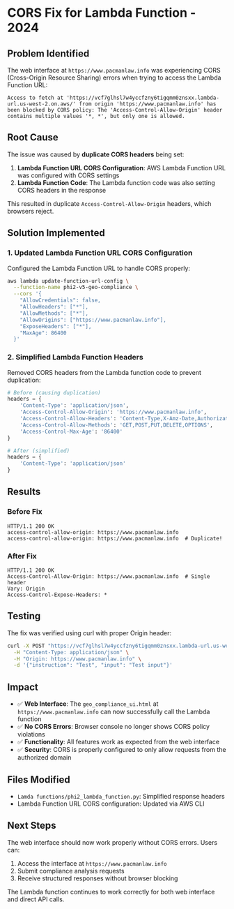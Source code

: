 # CORS Fix for Lambda Function - 2024

## Problem Identified
The web interface at `https://www.pacmanlaw.info` was experiencing CORS (Cross-Origin Resource Sharing) errors when trying to access the Lambda Function URL:

```
Access to fetch at 'https://vcf7glhsl7w4yccfzny6tigqmm0znsxx.lambda-url.us-west-2.on.aws/' from origin 'https://www.pacmanlaw.info' has been blocked by CORS policy: The 'Access-Control-Allow-Origin' header contains multiple values '*, *', but only one is allowed.
```

## Root Cause
The issue was caused by **duplicate CORS headers** being set:
1. **Lambda Function URL CORS Configuration**: AWS Lambda Function URL was configured with CORS settings
2. **Lambda Function Code**: The Lambda function code was also setting CORS headers in the response

This resulted in duplicate `Access-Control-Allow-Origin` headers, which browsers reject.

## Solution Implemented

### 1. Updated Lambda Function URL CORS Configuration
Configured the Lambda Function URL to handle CORS properly:
```bash
aws lambda update-function-url-config \
  --function-name phi2-v5-geo-compliance \
  --cors '{
    "AllowCredentials": false,
    "AllowHeaders": ["*"],
    "AllowMethods": ["*"],
    "AllowOrigins": ["https://www.pacmanlaw.info"],
    "ExposeHeaders": ["*"],
    "MaxAge": 86400
  }'
```

### 2. Simplified Lambda Function Headers
Removed CORS headers from the Lambda function code to prevent duplication:
```python
# Before (causing duplication)
headers = {
    'Content-Type': 'application/json',
    'Access-Control-Allow-Origin': 'https://www.pacmanlaw.info',
    'Access-Control-Allow-Headers': 'Content-Type,X-Amz-Date,Authorization,X-Api-Key,X-Amz-Security-Token',
    'Access-Control-Allow-Methods': 'GET,POST,PUT,DELETE,OPTIONS',
    'Access-Control-Max-Age': '86400'
}

# After (simplified)
headers = {
    'Content-Type': 'application/json'
}
```

## Results

### Before Fix
```
HTTP/1.1 200 OK
access-control-allow-origin: https://www.pacmanlaw.info
access-control-allow-origin: https://www.pacmanlaw.info  # Duplicate!
```

### After Fix
```
HTTP/1.1 200 OK
Access-Control-Allow-Origin: https://www.pacmanlaw.info  # Single header
Vary: Origin
Access-Control-Expose-Headers: *
```

## Testing
The fix was verified using curl with proper Origin header:
```bash
curl -X POST "https://vcf7glhsl7w4yccfzny6tigqmm0znsxx.lambda-url.us-west-2.on.aws/" \
  -H "Content-Type: application/json" \
  -H "Origin: https://www.pacmanlaw.info" \
  -d '{"instruction": "Test", "input": "Test input"}'
```

## Impact
- ✅ **Web Interface**: The `geo_compliance_ui.html` at `https://www.pacmanlaw.info` can now successfully call the Lambda function
- ✅ **No CORS Errors**: Browser console no longer shows CORS policy violations
- ✅ **Functionality**: All features work as expected from the web interface
- ✅ **Security**: CORS is properly configured to only allow requests from the authorized domain

## Files Modified
- `Lamda functions/phi2_lambda_function.py`: Simplified response headers
- Lambda Function URL CORS configuration: Updated via AWS CLI

## Next Steps
The web interface should now work properly without CORS errors. Users can:
1. Access the interface at `https://www.pacmanlaw.info`
2. Submit compliance analysis requests
3. Receive structured responses without browser blocking

The Lambda function continues to work correctly for both web interface and direct API calls.
